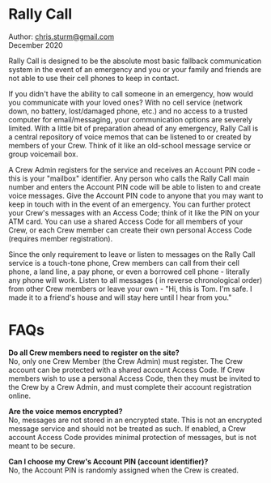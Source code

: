 Rally Call
====    

Author: chris.sturm@gmail.com    
December 2020    

Rally Call is designed to be the absolute most basic fallback communication system in the event of an emergency and you or your family and friends are not able to use their cell phones to keep in contact.    

If you didn't have the ability to call someone in an emergency, how would you communicate with your loved ones? With no cell service (network down, no battery, lost/damaged phone, etc.) and no access to a trusted computer for email/messaging, your communication options are severely limited. With a little bit of preparation ahead of any emergency, Rally Call is a central repository of voice memos that can be listened to or created by members of your Crew. Think of it like an old-school message service or group voicemail box.    

A Crew Admin registers for the service and receives an Account PIN code - this is your "mailbox" identifier. Any person who calls the Rally Call main number and enters the Account PIN code will be able to listen to and create voice messages. Give the Account PIN code to anyone that you may want to keep in touch with in the event of an emergency. You can further protect your Crew's messages with an Access Code; think of it like the PIN on your ATM card. You can use a shared Access Code for all members of your Crew, or each Crew member can create their own personal Access Code (requires member registration).    

Since the only requirement to leave or listen to messages on the Rally Call service is a touch-tone phone, Crew members can call from their cell phone, a land line, a pay phone, or even a borrowed cell phone - literally any phone will work. Listen to all messages ( in reverse chronological order) from other Crew members or leave your own - "Hi, this is Tom. I'm safe. I made it to a friend's house and will stay here until I hear from you."    


FAQs    
====    
**Do all Crew members need to register on the site?**    
No, only one Crew Member (the Crew Admin) must register. The Crew account can be protected with a shared account Access Code. If Crew members wish to use a personal Access Code, then they must be invited to the Crew by a Crew Admin, and must complete their account registration online.    

**Are the voice memos encrypted?**    
No, messages are not stored in an encrypted state. This is not an encrypted message service and should not be treated as such. If enabled, a Crew account Access Code provides minimal protection of messages, but is not meant to be secure.    

**Can I choose my Crew's Account PIN (account identifier)?**    
No, the Account PIN is randomly assigned when the Crew is created.    

